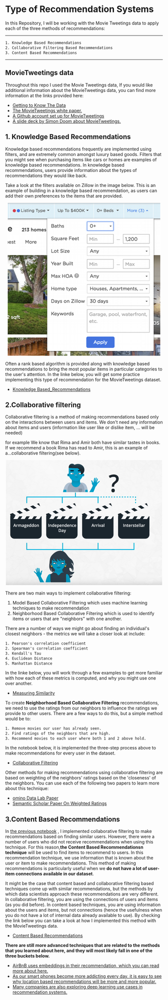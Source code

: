 # Type of Recommendation Systems
 
 
 In this Repository, I will be working with the Movie Tweetings data to apply each of the three methods of recommendations:
 ***
    1. Knowledge Based Recommendations 
    2. Collaborative Filtering Based Recommendations 
    3. Content Based Recommendations 
***


## MovieTweetings data

Throughout this repo I used the Movie Tweetings data, If you would like additional information about the MovieTweetings data, you can find more information at the links provided here:

* [Getting to Know The Data](https://github.com/A2Amir/Recommendation-Systems/blob/main/1.Introduction%20to%20the%20Recommendation%20Data.ipynb)
* [The MovieTweetings white paper. ](http://crowdrec2013.noahlab.com.hk/papers/crowdrec2013_Dooms.pdf)
* [A Github account set up for MovieTweetings ](http://crowdrec2013.noahlab.com.hk/papers/crowdrec2013_Dooms.pdf)
* [A slide deck by Simon Doom about MovieTweetings. ](https://www.slideshare.net/simondooms/movie-tweetings-a-movie-rating-dataset-collected-from-twitter)


## 1. Knowledge Based Recommendations

Knowledge based recommendations frequently are implemented using filters, and are extremely common amongst luxury based goods. Filters that you might see when purchasing items like cars or homes are examples of knowledge based recommendations. In knowledge based recommendations, users provide information about the types of recommendations they would like back.

 Take a look at the filters available on Zillow in the image below. This is an example of building in a knowledge based recommendation, as users can add their own preferences to the items that are provided.


<p align="center">
<img src="./images/1.png" alt="Knowledge Based Recommendation" />
<p align="center">


Often a rank based algorithm is provided along with knowledge based recommendations to bring the most popular items in particular categories to the user's attention. In the linke below, you will get some practice implementing this type of recommendation for the MovieTweetings dataset.


* [Knowledge Based_Recommendations](https://github.com/A2Amir/Recommendation-Systems/blob/main/2.%20%20Knowledge%20Based_Recommendations.ipynb)

## 2.Collaborative filtering


Collaborative filtering is a method of making recommendations based only on the interactions between users and items.  We don't need any information about items and users (information like user like or dislike item, … will be needed)

for example We know that Rima and Amir both have similar tastes in books. If we recommend a book Rima has read to Amir, this is an example of a...collaborative filtering(see below).


<p align="center">
<img src="./images/2.png" width="500" height="400" alt="Collaborative filtering" />
<p align="center">


There are two main ways to implement collaborative filtering:

  1. Model Based Collaborative Filtering which uses machine learning techniques to make recommendation
  2. Neighborhood Based Collaborative Filtering which is used to identify items or users that are "neighbors" with one another.
    
There are a number of ways we might go about finding an individual's closest neighbors - the metrics we will take a closer look at include:

    1. Pearson's correlation coefficient 
    2. Spearman's correlation coefficient 
    3. Kendall's Tau 
    4. Euclidean Distance 
    5. Manhattan Distance 



In the linke below, you will work through a few examples to get more familiar with how each of these metrics is computed, and why you might use one over another.

* [Measuring Similarity ](https://github.com/A2Amir/Recommendation-Systems/blob/main/3.%20Measuring%20Similarity%20.ipynb)



To create **Neighborhood Based Collaborative Filtering** recommendations, we need to use the ratings from our neighbors to influence the ratings we provide to other users. There are a few ways to do this, but a simple method would be to:

    1. Remove movies our user has already seen. 
    2. Find ratings of the neighbors that are high. 
    3. Recommend movies to each user where both 1 and 2 above hold. 

In the notebook below, it is implemented the three-step process above to make recommendations for every user in the dataset.

* [Collaborative Filtering](https://github.com/A2Amir/Recommendation-Systems/blob/main/4.%20Collaborative%20Filtering%20.ipynb)


Other methods for making recommendations using collaborative filtering are based on weighting of the neighbors' ratings based on the 'closeness' of the neighbors. You can use each of the following two papers to learn more about this technique:

* [omino Data Lab Paper](https://blog.dominodatalab.com/recommender-systems-collaborative-filtering/)
* [Semantic Scholar Paper On Weighted Ratings](https://pdfs.semanticscholar.org/3e9e/bcd9503ef7375c7bb334511804d1e45127e9.pdf)


## 3.Content Based Recommendations

In [the previous notebook](https://github.com/A2Amir/Recommendation-Systems/blob/main/4.%20Collaborative%20Filtering%20.ipynb)
, I implemented collaborative filtering to make recommendations based on finding similar users. However, there were a number of users who did not receive recommendations when using this technique. For this reason,**the Content Based Recommendationsn technique** will be used to find items to recommend to users. 
In this recommendation technique, we use information that is known about the user or item to make recommendations. This method of making recommendations is particularly useful when we **do not have a lot of user-item connections available in our dataset**. 

It might be the case that content based and collaborative filtering based techniques come up with similar recommendations, but the methods by which data scientists approach these recommendations are very different. In collaborative filtering, you are using the connections of users and items (as you did before). In content based techniques, you are using information about the users and items, but not connections (hence the usefulness when you do not have a lot of internal data already available to use). By checking the link below you can take a look at how I implemented this method with the MovieTweetings data.

* [Content Based Recommendations](https://github.com/A2Amir/Recommendation-Systems/blob/main/5.%20Content%20Based%20Recommendations.ipynb)


**There are still more advanced techniques that are related to the methods that you learned about here, and they will most likely fall in one of the three buckets below.**

* [AirBnB uses embeddings in their recommendation, which you can read more about here.](https://medium.com/airbnb-engineering/listing-embeddings-for-similar-listing-recommendations-and-real-time-personalization-in-search-601172f7603e)
* [As our smart phones become more addicting every day, it is easy to see why location based recommendations will be more and more popular.](https://link.springer.com/referenceworkentry/10.1007%2F978-3-319-17885-1_1580)
* [Many companies are also exploring deep learning use cases in recommendation systems.](https://ebaytech.berlin/deep-learning-for-recommender-systems-48c786a20e1a)






